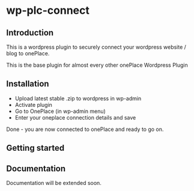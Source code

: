 # wp-plc-connect

## Introduction

This is a wordpress plugin to securely connect your wordpress website / blog
to onePlace. 

This is the base plugin for almost every other onePlace Wordpress Plugin

## Installation

* Upload latest stable .zip to wordpress in wp-admin
* Activate plugin
* Go to OnePlace (in wp-admin menu)
* Enter your oneplace connection details and save

Done - you are now connected to onePlace and ready to go on.

## Getting started

## Documentation

Documentation will be extended soon.